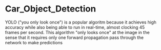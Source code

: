 # Car_Object_Detection
YOLO ("you only look once") is a popular algoritm because it achieves high accuracy while also being able to run in real-time, almost clocking 45 frames per second. This algorithm "only looks once" at the image in the sense that it requires only one forward propagation pass through the network to make predictions
